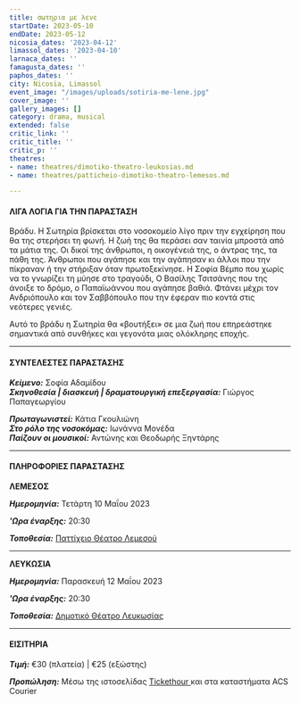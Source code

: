 ```yaml
---
title: σωτηρια με λενε
startDate: 2023-05-10
endDate: 2023-05-12
nicosia_dates: '2023-04-12'
limassol_dates: '2023-04-10'
larnaca_dates: ''
famagusta_dates: ''
paphos_dates: ''
city: Nicosia, Limassol
event_image: "/images/uploads/sotiria-me-lene.jpg"
cover_image: ''
gallery_images: []
category: drama, musical
extended: false
critic_link: ''
critic_title: ''
critic_p: ''
theatres:
- name: theatres/dimotiko-theatro-leukosias.md
- name: theatres/patticheio-dimotiko-theatro-lemesos.md

---
```

#### ΛΙΓΑ ΛΟΓΙΑ ΓΙΑ ΤΗΝ ΠΑΡΑΣΤΑΣΗ

Βράδυ. Η Σωτηρία βρίσκεται στο νοσοκομείο λίγο πριν την εγχείρηση που θα της στερήσει τη φωνή. Η ζωή της θα περάσει σαν ταινία μπροστά από τα μάτια της. Οι δικοί της άνθρωποι, η οικογένειά της, ο άντρας της, τα πάθη της. Άνθρωποι που αγάπησε και την αγάπησαν κι άλλοι που την πίκραναν ή την στήριξαν όταν πρωτοξεκίνησε. Η Σοφία Βέμπο που χωρίς να το γνωρίζει τη μύησε στο τραγούδι, Ο Βασίλης Τσιτσάνης που της άνοιξε το δρόμο, ο Παπαϊωάννου που αγάπησε βαθιά. Φτάνει μέχρι τον Ανδριόπουλο και τον Σαββόπουλο που την έφεραν πιο κοντά στις νεότερες γενιές.

Αυτό το βράδυ η Σωτηρία θα «βουτήξει» σε μια ζωή που επηρεάστηκε σημαντικά από συνθήκες και γεγονότα μιας ολόκληρης εποχής.

***

#### ΣΥΝΤΕΛΕΣΤΕΣ ΠΑΡΑΣΤΑΣΗΣ

**_Κείμενο:_** Σοφία Αδαμίδου  
**_Σκηνοθεσία | διασκευή | δραματουργική επεξεργασία:_** Γιώργος Παπαγεωργίου

**_Πρωταγωνιστεί:_** Κάτια Γκουλιώνη  
**_Στο ρόλο της νοσοκόμας:_** Ιωνάννα Μονέδα  
**_Παίζουν οι μουσικοί:_** Αντώνης και Θεοδωρής Ξηντάρης

***

#### ΠΛΗΡΟΦΟΡΙΕΣ ΠΑΡΑΣΤΑΣΗΣ

**ΛΕΜΕΣΟΣ**

**_Ημερομηνία:_** Τετάρτη 10 Μαΐου 2023

**_'Ωρα έναρξης:_** 20:30

**_Τοποθεσία:_** [Παττίχειο Θέατρο Λεμεσού](?#map)

***

**ΛΕΥΚΩΣΙΑ**

**_Ημερομηνία:_** Παρασκευή 12 Μαΐου 2023

**_'Ωρα έναρξης:_** 20:30

**_Τοποθεσία:_** [Δημοτικό Θέατρο Λευκωσίας](?#map)

***

#### ΕΙΣΙΤΗΡΙΑ

**_Τιμή:_** €30 (πλατεία) | €25 (εξώστης)

**_Προπώληση:_** Μέσω της ιστοσελίδας [Tickethour ](https://shop.tickethour.com/showEventInformation.html?idEvent=4137)και στα καταστήματα ACS Courier